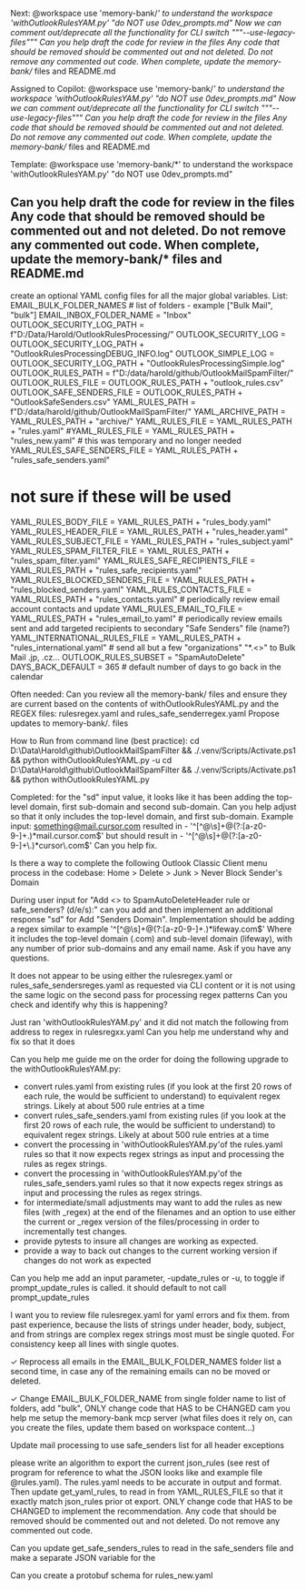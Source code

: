 Next:
@workspace use 'memory-bank/*' to understand the workspace 
'withOutlookRulesYAM.py' "do NOT use 0dev_prompts.md"
Now we can comment out/deprecate all the functionality for CLI  switch """--use-legacy-files"""
Can you help draft the code for review in the files
Any code that should be removed should be commented out and not deleted.
Do not remove any commented out code.
When complete, update the memory-bank/* files and README.md

Assigned to Copilot:
@workspace use 'memory-bank/*' to understand the workspace 
'withOutlookRulesYAM.py' "do NOT use 0dev_prompts.md"
Now we can comment out/deprecate all the functionality for CLI  switch """--use-legacy-files"""
Can you help draft the code for review in the files
Any code that should be removed should be commented out and not deleted.
Do not remove any commented out code.
When complete, update the memory-bank/* files and README.md

Template:
@workspace use 'memory-bank/*' to understand the workspace 
'withOutlookRulesYAM.py' "do NOT use 0dev_prompts.md"

Can you help draft the code for review in the files
Any code that should be removed should be commented out and not deleted.
Do not remove any commented out code.
When complete, update the memory-bank/* files and README.md
----------


create an optional YAML config files for all the major global variables.  List:
EMAIL_BULK_FOLDER_NAMES # list of folders - example ["Bulk Mail", "bulk"] 
EMAIL_INBOX_FOLDER_NAME = "Inbox"
OUTLOOK_SECURITY_LOG_PATH = f"D:/Data/Harold/OutlookRulesProcessing/"
OUTLOOK_SECURITY_LOG = OUTLOOK_SECURITY_LOG_PATH + "OutlookRulesProcessingDEBUG_INFO.log"
OUTLOOK_SIMPLE_LOG = OUTLOOK_SECURITY_LOG_PATH + "OutlookRulesProcessingSimple.log"
OUTLOOK_RULES_PATH = f"D:/data/harold/github/OutlookMailSpamFilter/"
OUTLOOK_RULES_FILE = OUTLOOK_RULES_PATH + "outlook_rules.csv"
OUTLOOK_SAFE_SENDERS_FILE = OUTLOOK_RULES_PATH + "OutlookSafeSenders.csv"
YAML_RULES_PATH = f"D:/data/harold/github/OutlookMailSpamFilter/"
YAML_ARCHIVE_PATH = YAML_RULES_PATH + "archive/"
YAML_RULES_FILE = YAML_RULES_PATH + "rules.yaml"
#YAML_RULES_FILE = YAML_RULES_PATH + "rules_new.yaml" # this was temporary and no longer needed
YAML_RULES_SAFE_SENDERS_FILE    = YAML_RULES_PATH + "rules_safe_senders.yaml"

# not sure if these will be used
YAML_RULES_BODY_FILE            = YAML_RULES_PATH + "rules_body.yaml"
YAML_RULES_HEADER_FILE          = YAML_RULES_PATH + "rules_header.yaml"
YAML_RULES_SUBJECT_FILE         = YAML_RULES_PATH + "rules_subject.yaml"
YAML_RULES_SPAM_FILTER_FILE     = YAML_RULES_PATH + "rules_spam_filter.yaml"
YAML_RULES_SAFE_RECIPIENTS_FILE = YAML_RULES_PATH + "rules_safe_recipients.yaml"
YAML_RULES_BLOCKED_SENDERS_FILE = YAML_RULES_PATH + "rules_blocked_senders.yaml"
YAML_RULES_CONTACTS_FILE        = YAML_RULES_PATH + "rules_contacts.yaml"           # periodically review email account contacts and update
YAML_RULES_EMAIL_TO_FILE        = YAML_RULES_PATH + "rules_email_to.yaml"           # periodically review emails sent and add targeted recipients to secondary "Safe Senders" file (name?)
YAML_INTERNATIONAL_RULES_FILE   = YAML_RULES_PATH + "rules_international.yaml"      # send all but a few "organizations" "*.<>" to Bulk Mail .jp, .cz...
OUTLOOK_RULES_SUBSET            = "SpamAutoDelete"
DAYS_BACK_DEFAULT = 365 # default number of days to go back in the calendar



Often needed:
Can you review all the memory-bank/ files and ensure they are current based on the contents of withOutlookRulesYAML.py and the REGEX files: rulesregex.yaml and rules_safe_senderregex.yaml
Propose updates to memory-bank/*.* files

How to Run from command line (best practice):
cd D:\Data\Harold\github\OutlookMailSpamFilter && ./.venv/Scripts/Activate.ps1 && python withOutlookRulesYAML.py -u
cd D:\Data\Harold\github\OutlookMailSpamFilter && ./.venv/Scripts/Activate.ps1 && python withOutlookRulesYAML.py

Completed:
for the "sd" input value, it looks like it has been adding the top-level domain, first sub-domain and second sub-domain.  Can you 
help adjust so that it only includes the top-level domain, and first sub-domain.
Example input:  something@mail.cursor.com resulted in - '^[^@\s]+@(?:[a-z0-9-]+\.)*mail\.cursor\.com$' but
should result in - '^[^@\s]+@(?:[a-z0-9-]+\.)*cursor\.com$'
Can you help fix.

Is there a way to complete the following Outlook Classic Client menu process in the codebase:
Home > Delete > Junk > Never Block Sender's Domain 

During user input for "Add <> to SpamAutoDeleteHeader rule or safe_senders? (d/e/s):" can you add 
and then implement an additional response "sd" for Add "Senders Domain".
Implementation should be adding a regex similar to example '^[^@\s]+@(?:[a-z0-9-]+\.)*lifeway\.com$'
Where it includes the top-level domain (.com) and sub-level domain (lifeway), with any number of prior sub-domains and any email
name.  Ask if you have any questions.

It does not appear to be using either the rulesregex.yaml or rules_safe_sendersreges.yaml as requested via 
CLI content or it is not using the same logic on the second pass for processing regex patterns
Can you check and identify why this is happening?

Just ran 'withOutlookRulesYAM.py' and it did not match the following from address to regex in rulesregxx.yaml 
Can you help me understand why and fix so that it does

Can you help me guide me on the order for doing the following upgrade to the withOutlookRulesYAM.py:
- convert rules.yaml from existing rules (if you look at the first 20 rows of each rule, the would be sufficient to understand) to equivalent regex strings. Likely at about 500 rule entries at a time
- convert rules_safe_senders.yaml from existing rules (if you look at the first 20 rows of each rule, the would be sufficient to understand) to equivalent regex strings. Likely at about 500 rule entries at a time
- convert the processing in 'withOutlookRulesYAM.py'of the rules.yaml rules so that it now expects regex strings as input and processing the rules as regex strings.
- convert the processing in 'withOutlookRulesYAM.py'of the rules_safe_senders.yaml rules so that it now expects regex strings as input and processing the rules as regex strings.
- for intermediate/small adjustments may want to add the rules as new files (with _regex) at the end of the filenames and an option to use either the current or _regex version of the files/processing in order to incrementally test changes.
- provide pytests to insure all changes are working as expected.
- provide a way to back out changes to the current working version if changes do not work as expected

Can you help me add an input parameter, -update_rules or -u, to toggle if prompt_update_rules is called.  it should default to not call prompt_update_rules

I want you to review file rulesregex.yaml for yaml errors and fix them.
from past experience, because the lists of strings under header, body, subject, and from strings are complex regex strings most must be single quoted.  For consistency keep all lines with single quotes.

✓ Reprocess all emails in the EMAIL_BULK_FOLDER_NAMES folder list a second time, in case any of the remaining emails can no be moved or deleted.

✓ Change EMAIL_BULK_FOLDER_NAME from single folder name to list of folders, add "bulk", ONLY change code that HAS to be CHANGED
cam you help me setup the memory-bank mcp server (what files does it rely on, can you create the files, update them based on workspace content...)

Update mail processing to use safe_senders list for all header exceptions

please write an algorithm to export the current json_rules (see rest of program for reference
to what the JSON looks like and example file @rules.yaml).
The rules.yaml needs to be accurate in output and format.
Then update get_yaml_rules, to read in from YAML_RULES_FILE so that it exactly match json_rules prior ot export.
ONLY change code that HAS to be CHANGED to implement the recommendation.
Any code that should be removed should be commented out and not deleted.
Do not remove any commented out code.

Can you update get_safe_senders_rules to read in the safe_senders file and make a separate JSON variable for the

Can you create a protobuf schema for rules_new.yaml
